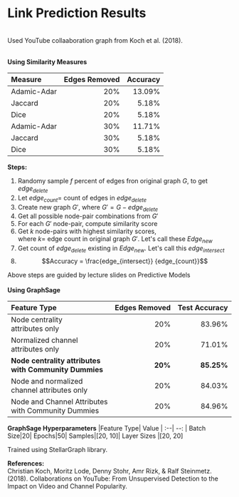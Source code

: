 # Link Prediction Results #
<br>
Used YouTube collaaboration graph from Koch et al. (2018).
<br><br>

**Using Similarity Measures**<br>

Measure| Edges Removed | Accuracy
:--| --: | --:
Adamic-Adar|20%| 13.09%
Jaccard|20%|5.18%
Dice|20%|5.18%
Adamic-Adar|30%| 11.71%
Jaccard|30%|5.18%
Dice|30%|5.18%

**Steps:**
1. Randomy sample $f$ percent of edges fron original graph $G$, to get $edge_{delete}$
2. Let $edge_{count} =$ count of edges in $edge_{delete}$
3. Create new graph $G'$, where $G' = G - edge_{delete}$
4. Get all possible node-pair combinations from $G'$
5. For each $G'$ node-pair, compute similarity score
6. Get $k$ node-pairs with highest similarity scores,<br>where $k =$ edge count  in original graph $G'$. Let's call these $Edge_{new}$
7. Get count of $edge_{delete}$ existing in  $Edge_{new}$. Let's call this $edge_{intersect}$
8. $$Accuracy = \frac{edge_{intersect}} {edge_{count}}$$

Above steps are guided by lecture slides on Predictive Models
<br>
<br>
**Using GraphSage**<br>

|Feature Type| Edges Removed | Test Accuracy|
:--| --: | --:
Node centrality<br>attributes only|20%| 83.96%
Normalized channel<br>attributes only|20%| 71.01%
**Node centrality attributes <br>with Community Dummies**|**20%**|**85.25%**
Node and normalized <br>channel attributes only|20%| 84.03%
Node and Channel Attributes <br> with Community Dummies |20%| 84.96%


**GraphSage Hyperparameters** 
|Feature Type| Value |
:--| --: | 
Batch Size|20|
Epochs|50|
Samples|[20, 10]|
Layer Sizes |[20, 20]

Trained using StellarGraph library.<br>

**References:**<br>
Christian Koch, Moritz Lode, Denny Stohr, Amr Rizk, & Ralf Steinmetz. (2018). Collaborations on YouTube: From Unsupervised Detection to the Impact on Video and Channel Popularity.